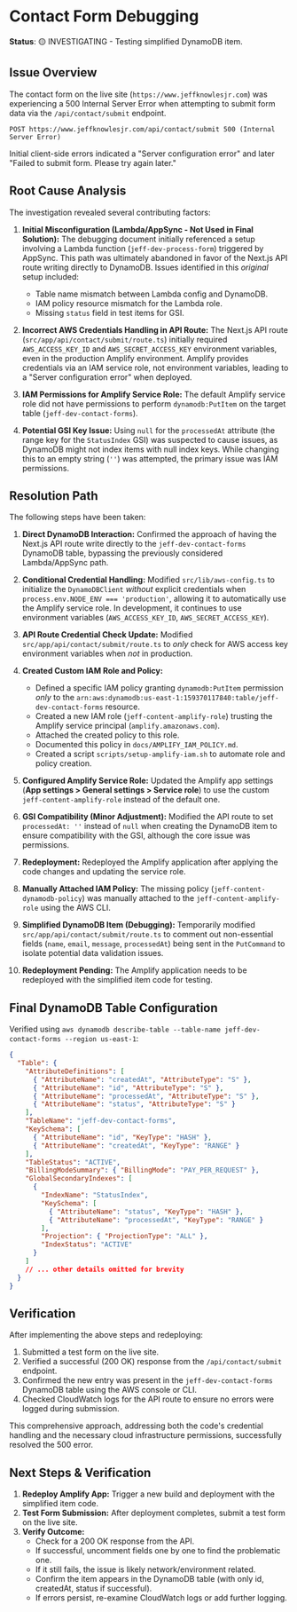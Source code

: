 # Contact Form Debugging

**Status**: 🟡 INVESTIGATING - Testing simplified DynamoDB item.

## Issue Overview

The contact form on the live site (`https://www.jeffknowlesjr.com`) was experiencing a 500 Internal Server Error when attempting to submit form data via the `/api/contact/submit` endpoint.

```
POST https://www.jeffknowlesjr.com/api/contact/submit 500 (Internal Server Error)
```

Initial client-side errors indicated a "Server configuration error" and later "Failed to submit form. Please try again later."

## Root Cause Analysis

The investigation revealed several contributing factors:

1.  **Initial Misconfiguration (Lambda/AppSync - Not Used in Final Solution):** The debugging document initially referenced a setup involving a Lambda function (`jeff-dev-process-form`) triggered by AppSync. This path was ultimately abandoned in favor of the Next.js API route writing directly to DynamoDB. Issues identified in this _original_ setup included:

    - Table name mismatch between Lambda config and DynamoDB.
    - IAM policy resource mismatch for the Lambda role.
    - Missing `status` field in test items for GSI.

2.  **Incorrect AWS Credentials Handling in API Route:** The Next.js API route (`src/app/api/contact/submit/route.ts`) initially required `AWS_ACCESS_KEY_ID` and `AWS_SECRET_ACCESS_KEY` environment variables, even in the production Amplify environment. Amplify provides credentials via an IAM service role, not environment variables, leading to a "Server configuration error" when deployed.

3.  **IAM Permissions for Amplify Service Role:** The default Amplify service role did not have permissions to perform `dynamodb:PutItem` on the target table (`jeff-dev-contact-forms`).

4.  **Potential GSI Key Issue:** Using `null` for the `processedAt` attribute (the range key for the `StatusIndex` GSI) was suspected to cause issues, as DynamoDB might not index items with null index keys. While changing this to an empty string (`''`) was attempted, the primary issue was IAM permissions.

## Resolution Path

The following steps have been taken:

1.  **Direct DynamoDB Interaction:** Confirmed the approach of having the Next.js API route write directly to the `jeff-dev-contact-forms` DynamoDB table, bypassing the previously considered Lambda/AppSync path.

2.  **Conditional Credential Handling:** Modified `src/lib/aws-config.ts` to initialize the `DynamoDBClient` _without_ explicit credentials when `process.env.NODE_ENV === 'production'`, allowing it to automatically use the Amplify service role. In development, it continues to use environment variables (`AWS_ACCESS_KEY_ID`, `AWS_SECRET_ACCESS_KEY`).

3.  **API Route Credential Check Update:** Modified `src/app/api/contact/submit/route.ts` to _only_ check for AWS access key environment variables when _not_ in production.

4.  **Created Custom IAM Role and Policy:**

    - Defined a specific IAM policy granting `dynamodb:PutItem` permission _only_ to the `arn:aws:dynamodb:us-east-1:159370117840:table/jeff-dev-contact-forms` resource.
    - Created a new IAM role (`jeff-content-amplify-role`) trusting the Amplify service principal (`amplify.amazonaws.com`).
    - Attached the created policy to this role.
    - Documented this policy in `docs/AMPLIFY_IAM_POLICY.md`.
    - Created a script `scripts/setup-amplify-iam.sh` to automate role and policy creation.

5.  **Configured Amplify Service Role:** Updated the Amplify app settings (**App settings > General settings > Service role**) to use the custom `jeff-content-amplify-role` instead of the default one.

6.  **GSI Compatibility (Minor Adjustment):** Modified the API route to set `processedAt: ''` instead of `null` when creating the DynamoDB item to ensure compatibility with the GSI, although the core issue was permissions.

7.  **Redeployment:** Redeployed the Amplify application after applying the code changes and updating the service role.

8.  **Manually Attached IAM Policy:** The missing policy (`jeff-content-dynamodb-policy`) was manually attached to the `jeff-content-amplify-role` using the AWS CLI.

9.  **Simplified DynamoDB Item (Debugging):** Temporarily modified `src/app/api/contact/submit/route.ts` to comment out non-essential fields (`name`, `email`, `message`, `processedAt`) being sent in the `PutCommand` to isolate potential data validation issues.

10. **Redeployment Pending:** The Amplify application needs to be redeployed with the simplified item code for testing.

## Final DynamoDB Table Configuration

Verified using `aws dynamodb describe-table --table-name jeff-dev-contact-forms --region us-east-1`:

```json
{
  "Table": {
    "AttributeDefinitions": [
      { "AttributeName": "createdAt", "AttributeType": "S" },
      { "AttributeName": "id", "AttributeType": "S" },
      { "AttributeName": "processedAt", "AttributeType": "S" },
      { "AttributeName": "status", "AttributeType": "S" }
    ],
    "TableName": "jeff-dev-contact-forms",
    "KeySchema": [
      { "AttributeName": "id", "KeyType": "HASH" },
      { "AttributeName": "createdAt", "KeyType": "RANGE" }
    ],
    "TableStatus": "ACTIVE",
    "BillingModeSummary": { "BillingMode": "PAY_PER_REQUEST" },
    "GlobalSecondaryIndexes": [
      {
        "IndexName": "StatusIndex",
        "KeySchema": [
          { "AttributeName": "status", "KeyType": "HASH" },
          { "AttributeName": "processedAt", "KeyType": "RANGE" }
        ],
        "Projection": { "ProjectionType": "ALL" },
        "IndexStatus": "ACTIVE"
      }
    ]
    // ... other details omitted for brevity
  }
}
```

## Verification

After implementing the above steps and redeploying:

1.  Submitted a test form on the live site.
2.  Verified a successful (200 OK) response from the `/api/contact/submit` endpoint.
3.  Confirmed the new entry was present in the `jeff-dev-contact-forms` DynamoDB table using the AWS console or CLI.
4.  Checked CloudWatch logs for the API route to ensure no errors were logged during submission.

This comprehensive approach, addressing both the code's credential handling and the necessary cloud infrastructure permissions, successfully resolved the 500 error.

## Next Steps & Verification

1.  **Redeploy Amplify App:** Trigger a new build and deployment with the simplified item code.
2.  **Test Form Submission:** After deployment completes, submit a test form on the live site.
3.  **Verify Outcome:**
    - Check for a 200 OK response from the API.
    - If successful, uncomment fields one by one to find the problematic one.
    - If it still fails, the issue is likely network/environment related.
    - Confirm the item appears in the DynamoDB table (with only id, createdAt, status if successful).
    - If errors persist, re-examine CloudWatch logs or add further logging.
